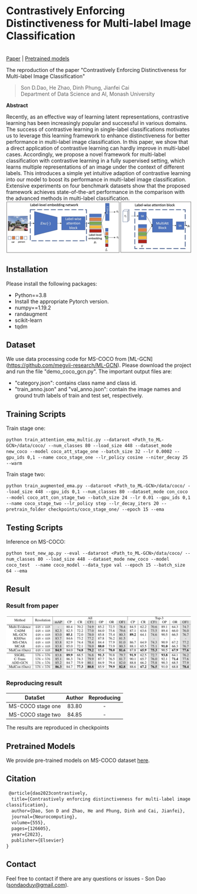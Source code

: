 # Contrastively Enforcing Distinctiveness for Multi-label Image Classification

<br> [Paper](https://www.sciencedirect.com/science/article/pii/S0925231223007282) |
[Pretrained models](https://drive.google.com/file/d/1JS79pCAv1ky3JK37YgG96mJzTWHck8eB/view?usp=sharing)

The reproduction of the paper "Contrastively Enforcing Distinctiveness for Multi-label Image Classification"

> Son D.Dao, He Zhao, Dinh Phung, Jianfei Cai <br/> Department of Data Science and AI, Monash University

**Abstract**

Recently, as an effective way of learning latent representations, contrastive learning has been increasingly popular and successful in various domains. The success of contrastive learning in single-label classifications motivates us to leverage this learning framework to enhance distinctiveness for better performance in multi-label image classification. In this paper, we show that a direct application of contrastive learning can hardly improve in multi-label cases. Accordingly, we propose a novel framework for multi-label classification with contrastive learning in a fully supervised setting, which learns multiple representations of an image under the context of different labels. This introduces a simple yet intuitive adaption of contrastive learning into our model to boost its performance in multi-label image classification. Extensive experiments on four benchmark datasets show that the proposed framework achieves state-of-the-art performance in the comparison with the advanced methods in multi-label classification.
![enter description here](assets/pipeline.png)
## Installation

Please install the following packages:
- Python==3.8
- Install the appropriate Pytorch version. 
- numpy==1.19.2
- randaugment
- scikit-learn
- tqdm

## Dataset

We use data processing code for MS-COCO from [ML-GCN] (https://github.com/megvii-research/ML-GCN). Please download the project and run the file "demo_coco_gcn.py". The important output files are: 
- "category.json": contains class name and class id.
- "train_anno.json" and "val_anno.json": contain the image names and ground truth labels of train and test set, respectively.


## Training Scripts

Train stage one:
```
python train_attention_ema_multic.py --dataroot <Path_to_ML-GCN>/data/coco/ --num_classes 80 --load_size 448 --dataset_mode new_coco --model coco_att_stage_one --batch_size 32 --lr 0.0002 --gpu_ids 0,1 --name coco_stage_one --lr_policy cosine --niter_decay 25 --warm
```

Train stage two:
```
python train_augmented_ema.py --dataroot <Path_to_ML-GCN>/data/coco/ --load_size 448 --gpu_ids 0,1 --num_classes 80 --dataset_mode con_coco --model coco_att_con_stage_two --batch_size 24 --lr 0.01 --gpu_ids 0,1 --name coco_stage_two --lr_policy step --lr_decay_iters 20 --pretrain_folder checkpoints/coco_stage_one/ --epoch 15 --ema
```

## Testing Scripts

Inference on MS-COCO:
```
python test_new_ap.py --eval --dataroot <Path_to_ML-GCN>/data/coco/ --num_classes 80 --load_size 448 --dataset_mode new_coco --model coco_test  --name coco_model --data_type val --epoch 15 --batch_size 64 --ema
```

## Result

### Result from paper
![Results on the COCO dataset.](assets/coco.png)


### Reproducing result
|DataSet                   | Author | Reproducing |
|:----:                    | :----: | :---------: |
|MS-COCO stage one         |  83.80 |    -    |
|MS-COCO stage two         |  84.85 |    -    |


The results are reproduced in checkpoints

## Pretrained Models
We provide pre-trained models on MS-COCO dataset [here](https://drive.google.com/file/d/1JS79pCAv1ky3JK37YgG96mJzTWHck8eB/view?usp=sharing). 

## Citation
```
 @article{dao2023contrastively,
  title={Contrastively enforcing distinctiveness for multi-label image classification},
  author={Dao, Son D and Zhao, He and Phung, Dinh and Cai, Jianfei},
  journal={Neurocomputing},
  volume={555},
  pages={126605},
  year={2023},
  publisher={Elsevier}
}
```

## Contact
Feel free to contact if there are any questions or issues - Son Dao (sondaoduy@gmail.com).
